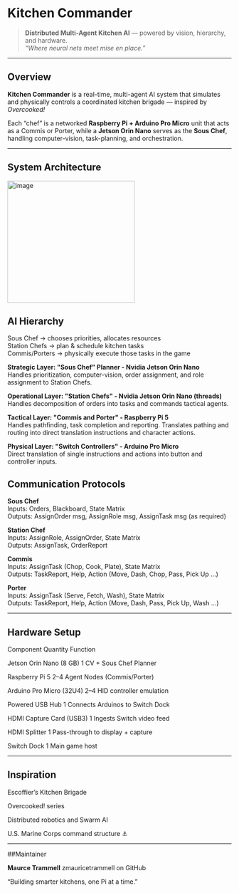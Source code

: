 # Kitchen Commander
> **Distributed Multi-Agent Kitchen AI** — powered by vision, hierarchy, and hardware.  
> *“Where neural nets meet mise en place.”*

---

## Overview
**Kitchen Commander** is a real-time, multi-agent AI system that simulates and physically controls a coordinated kitchen brigade — inspired by *Overcooked!*  

Each “chef” is a networked **Raspberry Pi + Arduino Pro Micro** unit that acts as a Commis or Porter, while a **Jetson Orin Nano** serves as the **Sous Chef**, handling computer-vision, task-planning, and orchestration.

---

## System Architecture
<img width="286" height="274" alt="image" src="https://github.com/user-attachments/assets/681b2b7c-8171-454f-af8e-4baa430cef6c" />


## AI Hierarchy

Sous Chef       → chooses priorities, allocates resources  
Station Chefs   → plan & schedule kitchen tasks  
Commis/Porters  → physically execute those tasks in the game  

**Strategic Layer: "Sous Chef" Planner - Nvidia Jetson Orin Nano**  
Handles prioritization, computer-vision, order assignment, and role assignment to Station Chefs.

**Operational Layer: "Station Chefs" - Nvidia Jetson Orin Nano (threads)**  
Handles decomposition of orders into tasks and commands tactical agents.

**Tactical Layer: "Commis and Porter" - Raspberry Pi 5**  
Handles pathfinding, task completion and reporting. Translates pathing and routing into direct translation instructions and character actions.

**Physical Layer: "Switch Controllers" - Arduino Pro Micro**  
Direct translation of single instructions and actions into button and controller inputs.

## Communication Protocols

**Sous Chef**  
Inputs: Orders, Blackboard, State Matrix  
Outputs: AssignOrder msg, AssignRole msg, AssignTask msg (as required)   

**Station Chef**  
Inputs: AssignRole, AssignOrder, State Matrix  
Outputs: AssignTask, OrderReport  

**Commis**  
Inputs: AssignTask (Chop, Cook, Plate), State Matrix  
Outputs: TaskReport, Help, Action (Move, Dash, Chop, Pass, Pick Up ...)  

**Porter**  
Inputs: AssignTask (Serve, Fetch, Wash), State Matrix  
Outputs: TaskReport, Help, Action (Move, Dash, Pass, Pick Up, Wash ...)  

---

## Hardware Setup
Component	Quantity	Function  

Jetson Orin Nano (8 GB)	1	CV + Sous Chef Planner  

Raspberry Pi 5	2–4	Agent Nodes (Commis/Porter)  

Arduino Pro Micro (32U4)	2–4	HID controller emulation  

Powered USB Hub	1	Connects Arduinos to Switch Dock  

HDMI Capture Card (USB3)	1	Ingests Switch video feed  

HDMI Splitter	1	Pass-through to display + capture  

Switch Dock	1	Main game host  

---

## Inspiration

Escoffier’s Kitchen Brigade

Overcooked! series

Distributed robotics and Swarm AI

U.S. Marine Corps command structure ⚓

---

##Maintainer

**Maurce Trammell**
zmauricetrammell on GitHub

“Building smarter kitchens, one Pi at a time.”
